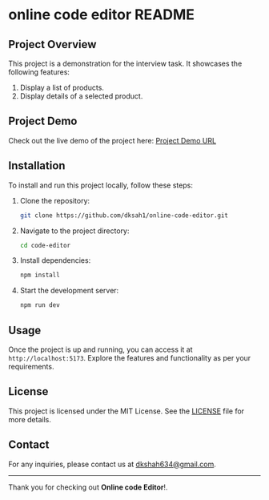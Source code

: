 # online code editor README

## Project Overview

This project is a demonstration for the interview task. It showcases the following features:

1. Display a list of products.
2. Display details of a selected product.

## Project Demo

Check out the live demo of the project here: [Project Demo URL](https://skilleditor.netlify.app/)

## Installation

To install and run this project locally, follow these steps:

1. Clone the repository:
   ```bash
   git clone https://github.com/dksah1/online-code-editor.git
   ```
2. Navigate to the project directory:
   ```bash
   cd code-editor
   ```
3. Install dependencies:
   ```bash
   npm install
   ```
4. Start the development server:
   ```bash
   npm run dev
   ```

## Usage

Once the project is up and running, you can access it at `http://localhost:5173`. Explore the features and functionality as per your requirements.

## License

This project is licensed under the MIT License. See the [LICENSE](LICENSE) file for more details.

## Contact

For any inquiries, please contact us at [dkshah634@gmail.com](mailto:dkshah634@gmail.com).

---

Thank you for checking out **Online code Editor**!.
